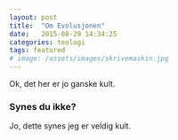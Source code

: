 ```yaml
---
layout: post
title:  "Om Evolusjonen"
date:   2015-08-29 14:34:25
categories: teologi
tags: featured
# image: /assets/images/skrivemaskin.jpg
---
```

Ok, det her er jo ganske kult.

### Synes du ikke?

Jo, dette synes jeg er veldig kult.
